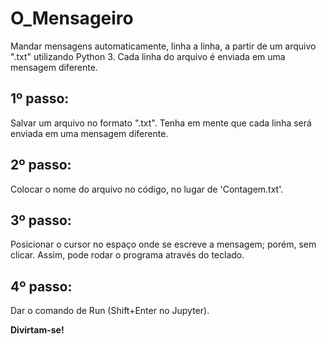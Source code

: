 # O_Mensageiro
Mandar mensagens automaticamente, linha a linha, a partir de um arquivo ".txt" utilizando Python 3. Cada linha do arquivo é enviada em uma mensagem diferente.

## 1º passo:
Salvar um arquivo no formato ".txt". Tenha em mente que cada linha será enviada em uma mensagem diferente.

## 2º passo:
Colocar o nome do arquivo no código, no lugar de 'Contagem.txt'.

## 3º passo:
Posicionar o cursor no espaço onde se escreve a mensagem; porém, sem clicar. Assim, pode rodar o programa através do teclado.

## 4º passo:
Dar o comando de Run (Shift+Enter no Jupyter).

<b>Divirtam-se!</b>
